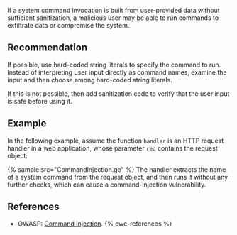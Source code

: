 If a system command invocation is built from user-provided data without sufficient sanitization, a malicious user may be able to run commands to exfiltrate data or compromise the system.


## Recommendation
If possible, use hard-coded string literals to specify the command to run. Instead of interpreting user input directly as command names, examine the input and then choose among hard-coded string literals.

If this is not possible, then add sanitization code to verify that the user input is safe before using it.


## Example
In the following example, assume the function `handler` is an HTTP request handler in a web application, whose parameter `req` contains the request object:

{% sample src="CommandInjection.go" %}
The handler extracts the name of a system command from the request object, and then runs it without any further checks, which can cause a command-injection vulnerability.


## References
* OWASP: [Command Injection](https://www.owasp.org/index.php/Command_Injection).
{% cwe-references %}
